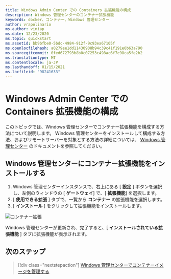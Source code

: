 ```yaml
---
title: Windows Admin Center での Containers 拡張機能の構成
description: Windows 管理センターのコンテナー拡張機能
keywords: docker、コンテナー、Windows 管理センター
author: vrapolinario
ms.author: viniap
ms.date: 12/23/2020
ms.topic: quickstart
ms.assetid: bb9bfbe0-5bdc-4984-912f-9c93ea67105f
ms.openlocfilehash: a0279ee1dd11430908b94c39c41f191e0b63a790
ms.sourcegitcommit: 0fed672793b8b0c07253c498ac6f7c98ca5fe2b2
ms.translationtype: MT
ms.contentlocale: ja-JP
ms.lasthandoff: 01/15/2021
ms.locfileid: "98241633"
---
```

# <a name="configure-the-containers-extension-on-windows-admin-center"></a>Windows Admin Center での Containers 拡張機能の構成

このトピックでは、Windows 管理センターでコンテナー拡張機能を構成する方法について説明します。 Windows 管理センターをインストールして構成する方法、およびリモートサーバーを対象とする方法の詳細については、 [Windows 管理センター](https://aka.ms/wacdocs) のドキュメントを参照してください。

## <a name="install-the-containers-extension-on-windows-admin-center"></a>Windows 管理センターにコンテナー拡張機能をインストールする

1. Windows 管理センターインスタンスで、右上にある [ **設定** ] ボタンを選択し、左側のウィンドウの [ **ゲートウェイ**] で、[ **拡張機能**] を選択します。
2. [ **使用できる拡張** ] タブで、一覧から **コンテナー** の拡張機能を選択します。
3. [ **インストール** ] をクリックして拡張機能をインストールします。

![コンテナー拡張](./media/WAC-Extension.png) 

Windows 管理センターが更新され、完了すると、[ **インストールされている拡張機能** ] タブに拡張機能が表示されます。

## <a name="next-steps"></a>次のステップ

> [!div class="nextstepaction"]
> [Windows 管理センターでコンテナーイメージを管理する](./wac-manage.md)